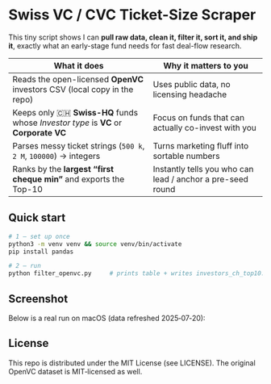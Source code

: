 # Swiss VC / CVC Ticket-Size Scraper

This tiny script shows I can **pull raw data, clean it, filter it, sort it, and ship it**, exactly what an early-stage fund needs for fast deal-flow research.

| What it does | Why it matters to you |
|--------------|-----------------------|
| Reads the open-licensed **OpenVC** investors CSV (local copy in the repo) | Uses public data, no licensing headache |
| Keeps only 🇨🇭 **Swiss-HQ** funds whose *Investor type* is **VC** or **Corporate VC** | Focus on funds that can actually co-invest with you |
| Parses messy ticket strings (`500 k`, `2 M`, `100000`) → integers | Turns marketing fluff into sortable numbers |
| Ranks by the **largest “first cheque min”** and exports the Top-10 | Instantly tells you who can lead / anchor a pre-seed round |

## Quick start

```bash
# 1 – set up once
python3 -m venv venv && source venv/bin/activate
pip install pandas

# 2 – run
python filter_openvc.py     # prints table + writes investors_ch_top10.csv
```
## Screenshot

Below is a real run on macOS (data refreshed 2025‑07‑20):

## License

This repo is distributed under the MIT License (see LICENSE).
The original OpenVC dataset is MIT‑licensed as well.
